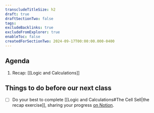 ```yaml
---
transcludeTitleSize: h2
draft: true
draftSectionTwo: false
tags:
excludeBacklinks: true
excludeFromExplorer: true
enableToc: false
createdForSectionTwo: 2024-09-17T00:00:00.000-0400
---
```

## Agenda
1. Recap: [[Logic and Calculations]]

## Things to do before our next class

- [ ] Do your best to complete [[Logic and Calculations#The Cell Sell|the recap exercise]], sharing your progress [on Notion](https://notion.so).

